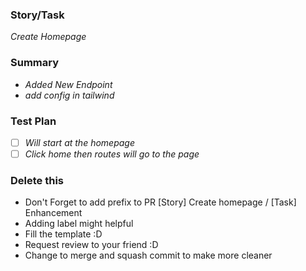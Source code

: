 ### Story/Task

_Create Homepage_

### Summary

-   _Added New Endpoint_
-   _add config in tailwind_

### Test Plan

-   [ ] _Will start at the homepage_
-   [ ] _Click home then routes will go to the page_

### Delete this

-   Don't Forget to add prefix to PR [Story] Create homepage / [Task] Enhancement
-   Adding label might helpful
-   Fill the template :D
-   Request review to your friend :D
-   Change to merge and squash commit to make more cleaner

